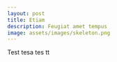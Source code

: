 ```yaml
---
layout: post
title: Etiam
description: Feugiat amet tempus
image: assets/images/skeleton.png
---
```


Test tesa tes tt
